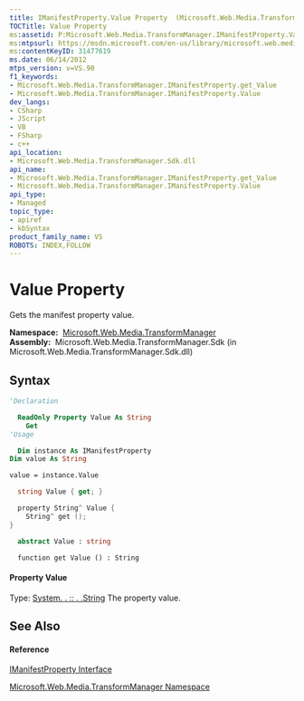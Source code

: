 ```yaml
---
title: IManifestProperty.Value Property  (Microsoft.Web.Media.TransformManager)
TOCTitle: Value Property
ms:assetid: P:Microsoft.Web.Media.TransformManager.IManifestProperty.Value
ms:mtpsurl: https://msdn.microsoft.com/en-us/library/microsoft.web.media.transformmanager.imanifestproperty.value(v=VS.90)
ms:contentKeyID: 31477619
ms.date: 06/14/2012
mtps_version: v=VS.90
f1_keywords:
- Microsoft.Web.Media.TransformManager.IManifestProperty.get_Value
- Microsoft.Web.Media.TransformManager.IManifestProperty.Value
dev_langs:
- CSharp
- JScript
- VB
- FSharp
- c++
api_location:
- Microsoft.Web.Media.TransformManager.Sdk.dll
api_name:
- Microsoft.Web.Media.TransformManager.IManifestProperty.get_Value
- Microsoft.Web.Media.TransformManager.IManifestProperty.Value
api_type:
- Managed
topic_type:
- apiref
- kbSyntax
product_family_name: VS
ROBOTS: INDEX,FOLLOW
---
```


# Value Property

Gets the manifest property value.

**Namespace:**  [Microsoft.Web.Media.TransformManager](microsoft-web-media-transformmanager-namespace.md)  
**Assembly:**  Microsoft.Web.Media.TransformManager.Sdk (in Microsoft.Web.Media.TransformManager.Sdk.dll)

## Syntax

``` vb
'Declaration

  ReadOnly Property Value As String
    Get
'Usage

  Dim instance As IManifestProperty
Dim value As String

value = instance.Value
```

``` csharp
  string Value { get; }
```

``` c++
  property String^ Value {
    String^ get ();
}
```

``` fsharp
  abstract Value : string
```

``` jscript
  function get Value () : String
```

#### Property Value

Type: [System. . :: . .String](https://msdn.microsoft.com/en-us/library/s1wwdcbf\(v=vs.90\))  
The property value.  

## See Also

#### Reference

[IManifestProperty Interface](imanifestproperty-interface-microsoft-web-media-transformmanager.md)

[Microsoft.Web.Media.TransformManager Namespace](microsoft-web-media-transformmanager-namespace.md)


